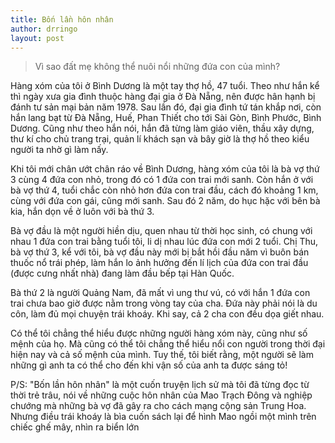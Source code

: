 ```yaml
---
title: Bốn lần hôn nhân
author: drringo
layout: post
---
```


> Vì sao đất mẹ không thể nuôi nổi những đứa con của mình?

Hàng xóm của tôi ở Bình Dương là một tay thợ hồ, 47 tuổi. Theo như hắn kể thì ngày xưa gia đình thuộc hàng đại gia ở Đà Nẵng, nên được hân hạnh bị đánh tư sản mại bản năm 1978. Sau lần đó, đại gia đình tứ tán khắp nơi, còn hắn lang bạt từ Đà Nẵng, Huế, Phan Thiết cho tới Sài Gòn, Bình Phước, Bình Dương. Cũng như theo hắn nói, hắn đã từng làm giáo viên, thầu xây dựng, thư kí cho chủ trang trại, quản lí khách sạn và bây giờ là thợ hồ theo kiểu người ta nhờ gì làm nấy.

Khi tôi mới chân ướt chân ráo về Bình Dương, hàng xóm của tôi là bà vợ thứ 3 cùng 4 đứa con nhỏ, trong đó có 1 đứa con trai mới sanh. Còn hắn ở với bà vợ thứ 4, tuổi chắc còn nhỏ hơn đứa con trai đầu, cách đó khoảng 1 km, cùng với đứa con gái, cũng mới sanh. Sau đó 2 năm, do hục hặc với bên bà kia, hắn dọn về ở luôn với bà thứ 3.

Bà vợ đầu là một người hiền dịu, quen nhau từ thời học sinh, có chung với nhau 1 đứa con trai bằng tuổi tôi, li dị nhau lúc đứa con mới 2 tuổi. Chị Thu, bà vợ thứ 3, kể với tôi, bà vợ đầu này mới bị bắt hồi đầu năm vì buôn bán thuốc nổ trái phép, làm hắn lo ảnh hưởng đến lí lịch của đứa con trai đầu (được cưng nhất nhà) đang làm đầu bếp tại Hàn Quốc.

Bà thứ 2 là người Quảng Nam, đã mất vì ung thư vú, có với hắn 1 đứa con trai chưa bao giờ được nằm trong vòng tay của cha. Đứa này phải nói là du côn, làm đủ mọi chuyện trái khoáy. Khi say, cả 2 cha con đều dọa giết nhau.

Có thể tôi chẳng thể hiểu được những người hàng xóm này, cũng như số mệnh của họ. Mà cũng có thể tôi chẳng thể hiểu nổi con người trong thời đại hiện nay và cả số mệnh của mình. Tuy thế, tôi biết rằng, một người sẽ làm những gì anh ta có thể cho đến khi vận số của anh ta được sáng tỏ!

P/S: "Bốn lần hôn nhân" là một cuốn truyện lịch sử mà tôi đã từng đọc từ thời trẻ trâu, nói về những cuộc hôn nhân của Mao Trạch Đông và nghiệp chướng mà những bà vợ đã gây ra cho cách mạng cộng sản Trung Hoa. Nhưng điều trái khoáy là bìa cuốn sách lại để hình Mao ngồi một mình trên chiếc ghế mây, nhìn ra biển lớn